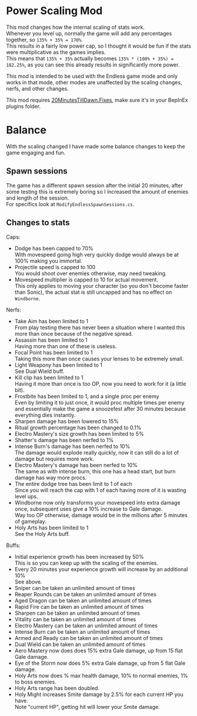 # Power Scaling Mod

This mod changes how the internal scaling of stats work.  
Whenever you level up, normally the game will add any percentages together, so `135% + 35% = 170%`.  
This results in a fairly low power cap, so I thought it would be fun if the stats were multiplicative as the games implies.  
This means that `135% + 35%` actually becomes `135% * (100% + 35%) = 182.25%`, as you can see this already results in significantly more power.

This mod is intended to be used with the Endless game mode and only works in that mode, other modes are unaffected by the scaling changes, nerfs, and other changes.

This mod requires [20MinutesTillDawn.Fixes](https://github.com/DragoonX6/20MinutesTillDawn.Fixes/releases), make sure it's in your BepInEx plugins folder.

# Balance

With the scaling changed I have made some balance changes to keep the game engaging and fun.

## Spawn sessions

The game has a different spawn session after the initial 20 minutes, after some testing this is extremely boring so I increased the amount of enemies and length of the session.  
For specifics look at `ModifyEndlessSpawnSessions.cs`.

## Changes to stats

Caps:
* Dodge has been capped to 70%  
  With movespeed going high very quickly dodge would always be at 100% making you immortal.
* Projectile speed is capped to 100  
  You would shoot over enemies otherwise, may need tweaking.
* Movespeed multiplier is capped to 10 for actual movement.  
  This only applies to moving your character (so you don't become faster than Sonic), the actual stat is still uncapped and has no effect on `Windborne`.

Nerfs:
* Take Aim has been limited to 1  
  From play testing there has never been a situation where I wanted this more than once because of the negative spread.
* Assassin has been limited to 1  
  Having more than one of these is useless.
* Focal Point has been limited to 1  
  Taking this more than once causes your lenses to be extremely small.
* Light Weapony has been limited to 1  
  See Dual Wield buff.
* Kill clip has been limited to 1  
  Having it more than once is too OP, now you need to work for it (a little bit).
* Frostbite has been limited to 1, and a single proc per enemy  
  Even by limiting it to just once, it would proc multiple times per enemy and essentially make the game a snoozefest after 30 minutes because everything dies instantly.
* Sharpen damage has been lowered to 15%
* Ritual growth percentage has been changed to 0.1%
* Electro Mastery's size growth has been limited to 5%
* Shatter's damage has been nerfed to 1%
* Intense Burn's damage has been nerfed to 10%  
  The damage would explode really quickly, now it can still do a lot of damage but requires more work.
* Electro Mastery's damage has been nerfed to 10%  
  The same as with intense burn, this one has a head start, but burn damage has way more procs.
* The entire dodge tree has been limit to 1 of each  
  Since you will reach the cap with 1 of each having more of it is wasting level ups.
* Windborne now only transforms your movespeed into extra damage once, subsequent uses give a 10% increase to Gale damage.  
  Way too OP otherwise, damage would be in the millions after 5 minutes of gameplay.
* Holy Arts has been limited to 1  
  See the Holy Arts buff.

Buffs:
* Initial experience growth has been increased by 50%  
  This is so you can keep up with the scaling of the enemies.
* Every 20 minutes your experience growth will increase by an additional 10%  
  See above.
* Sniper can be taken an unlimited amount of times
* Reaper Rounds can be taken an unlimited amount of times
* Aged Dragon can be taken an unlimited amount of times
* Rapid Fire can be taken an unlimited amount of times
* Sharpen can be taken an unlimited amount of times
* Vitality can be taken an unlimited amount of times
* Electro Mastery can be taken an unlimited amount of times
* Intense Burn can be taken an unlimited amount of times
* Armed and Ready can be taken an unlimited amount of times
* Dual Wield can be taken an unlimited amount of times
* Aero Mastery now does does 15% extra Gale damage, up from 15 flat Gale damage.
* Eye of the Storm now does 5% extra Gale damage, up from 5 flat Gale damage.
* Holy Arts now does % max health damage, 10% to normal enemies, 1% to boss enemies.
* Holy Arts range has been doubled.
* Holy Might increases Smite damage by 2.5% for each current HP you have.  
  Note "current HP", getting hit will lower your Smite damage.
